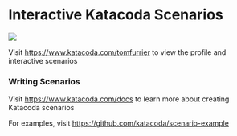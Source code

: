 # Interactive Katacoda Scenarios

[![](http://shields.katacoda.com/katacoda/tomfurrier/count.svg)](https://www.katacoda.com/tomfurrier "Get your profile on Katacoda.com")

Visit https://www.katacoda.com/tomfurrier to view the profile and interactive scenarios

### Writing Scenarios
Visit https://www.katacoda.com/docs to learn more about creating Katacoda scenarios

For examples, visit https://github.com/katacoda/scenario-example
